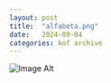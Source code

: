 ```yaml
---
layout:	post
title:	"alfabeta.png"
date:	2024-09-04
categories:	kof archive
---
```


![Image Alt](https://k0f.github.io/assets/alfabeta.png)